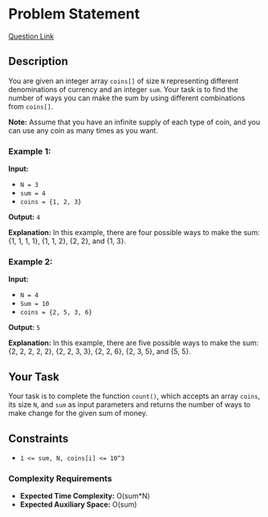 # Problem Statement
[Question Link](https://www.geeksforgeeks.org/problems/coin-change2448/1?page=1&sprint=ca8ae412173dbd8346c26a0295d098fd&sortBy=difficulty)
## Description

You are given an integer array `coins[]` of size `N` representing different denominations of currency and an integer `sum`. Your task is to find the number of ways you can make the sum by using different combinations from `coins[]`.

**Note:** Assume that you have an infinite supply of each type of coin, and you can use any coin as many times as you want.

### Example 1:

**Input:**
- `N = 3`
- `sum = 4`
- `coins = {1, 2, 3}`

**Output:** `4`

**Explanation:** In this example, there are four possible ways to make the sum: {1, 1, 1, 1}, {1, 1, 2}, {2, 2}, and {1, 3}.

### Example 2:

**Input:**
- `N = 4`
- `Sum = 10`
- `coins = {2, 5, 3, 6}`

**Output:** `5`

**Explanation:** In this example, there are five possible ways to make the sum: {2, 2, 2, 2, 2}, {2, 2, 3, 3}, {2, 2, 6}, {2, 3, 5}, and {5, 5}.

## Your Task

Your task is to complete the function `count()`, which accepts an array `coins`, its size `N`, and `sum` as input parameters and returns the number of ways to make change for the given sum of money.

## Constraints

- `1 <= sum, N, coins[i] <= 10^3`

### Complexity Requirements

- **Expected Time Complexity:** O(sum*N)
- **Expected Auxiliary Space:** O(sum)
